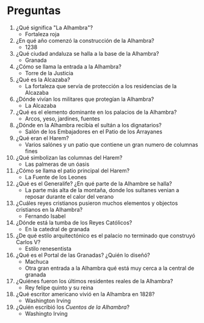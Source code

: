 # Preguntas

1. ¿Qué significa "La Alhambra"?
    * Fortaleza roja
1. ¿En qué año comenzó la construcción de la Alhambra?
    * 1238
1. ¿Qué ciudad andaluza se halla a la base de la Alhambra?
    * Granada
1. ¿Cómo se llama la entrada a la Alhambra?
    * Torre de la Justicia
1. ¿Qué es la Alcazaba?
    * La fortaleza que servía de protección a los residencias de la Alcazaba
1. ¿Dónde vivían los militares que protegían la Alhambra?
    * La Alcazaba
1. ¿Qué es el elemento dominante en los palacios de la Alhambra?
    * Arcos, yeso, jardines, fuentes
1. ¿Dónde en la Alhambra recibía el sultán a los dignatarios?
    * Salón de los Embajadores en el Patio de los Arrayanes
1. ¿Qué eran el Harem?
    * Varios salónes y un patio que contiene un gran numero de columnas fines
1. ¿Qué simbolizan las columnas del Harem?
    * Las palmeras de un óasis
1. ¿Cómo se llama el patio principal del Harem?
    * La Fuente de los Leones
1. ¿Qué es el Generalife? ¿En qué parte de la Alhambre se halla?
    * La parte más alta de la montaña, donde los sultanes venian a reposar durante el calor del verano
1. ¿Cuáles reyes cristianos pusieron muchos elementos y objectos cristianos en la Alhambra?
    * Fernando Isabel
1. ¿Dónde está la tumba de los Reyes Católicos?
    * En la catedral de granada
1. ¿De qué estilo arquitectónico es el palacio no terminado que construyó Carlos V?
    * Estilo renesentista
1. ¿Qué es el Portal de las Granadas? ¿Quién lo diseñó?
    * Machuca
    * Otra gran entrada a la Alhambra qué está muy cerca a la central de granada
1. ¿Quiénes fueron los últimos residentes reales de la Alhambra?
    * Rey felipe quinto y su reina
1. ¿Qué escritor americano vivió en la Alhambra en 1828?
    * Washington Irving
1. ¿Quién escribió los *Cuentos de la Alhambra*?
    * Washingto Irving
